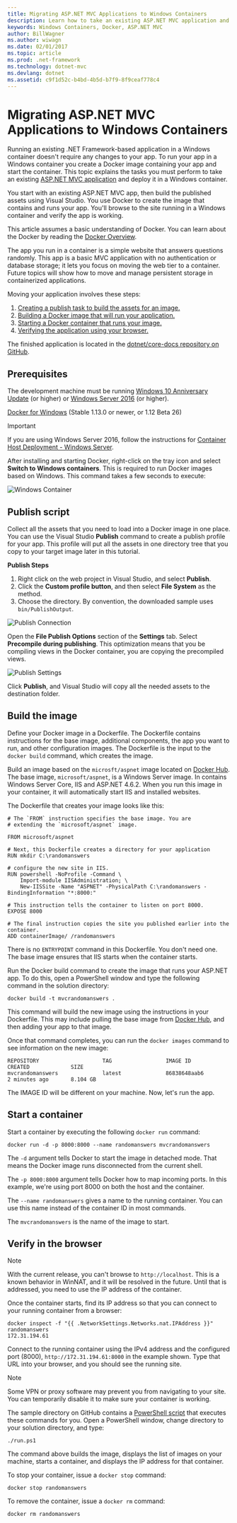 ```yaml
---
title: Migrating ASP.NET MVC Applications to Windows Containers
description: Learn how to take an existing ASP.NET MVC application and run it in a Windows Docker Container
keywords: Windows Containers, Docker, ASP.NET MVC
author: BillWagner
ms.author: wiwagn
ms.date: 02/01/2017
ms.topic: article
ms.prod: .net-framework
ms.technology: dotnet-mvc
ms.devlang: dotnet
ms.assetid: c9f1d52c-b4bd-4b5d-b7f9-8f9ceaf778c4
---
```


# Migrating ASP.NET MVC Applications to Windows Containers

Running an existing .NET Framework-based application in a Windows container doesn't require any changes to your app. To run your app in a Windows container you create a Docker image containing your app and
start the container. This topic explains
the tasks you must perform to take an existing [ASP.NET MVC application](http://www.asp.net/mvc)
and deploy it in a Windows container.

You start with an existing ASP.NET MVC app, then 
build the published assets using Visual Studio. You use Docker
to create the image that contains and runs your app. You'll browse to the site running in a Windows container and verify the app is
working.

This article assumes a basic understanding of Docker. You can learn about the Docker by reading the 
[Docker Overview](https://docs.docker.com/engine/understanding-docker/).

The app you run in a container is a simple website that
answers questions randomly. This app is a basic MVC application
with no authentication or database storage; it lets you focus
on moving the web tier to a container. Future topics will show how to
move and manage persistent storage in containerized applications.

Moving your application involves these steps:

1. [Creating a publish task to build the assets for an image.](#publish-script)
2. [Building a Docker image that will run your application.](#build-the-image)
3. [Starting a Docker container that runs your image.](#start-a-container)
4. [Verifying the application using your browser.](#verify-in-the-browser)

The finished application is located in the
[dotnet/core-docs repository on GitHub](https://github.com/dotnet/docs/tree/master/samples/framework/docker/MVCRandomAnswerGenerator).

## Prerequisites

The development machine must be running
[Windows 10 Anniversary Update](https://www.microsoft.com/en-us/software-download/windows10/) (or higher)
or [Windows Server 2016](https://www.microsoft.com/en-us/cloud-platform/windows-server) (or higher). 

[Docker for Windows](https://docs.docker.com/docker-for-windows/) (Stable 1.13.0 or newer, or 1.12 Beta 26)

> [!IMPORTANT]
> If you are using Windows Server 2016, follow the
> instructions for [Container Host Deployment - Windows Server](https://msdn.microsoft.com/virtualization/windowscontainers/deployment/deployment).

After installing and starting Docker,  right-click on the
tray icon and select **Switch to Windows containers**. This is required to run
Docker images based on Windows. This command takes a few seconds to
execute:

![Windows Container][windows-container]

## Publish script

Collect all the assets that you need to load into
a Docker image in one place. You can use the Visual Studio
**Publish** command to create a publish profile for your app. This
profile will put all the assets in one directory tree that you copy to your target image later in this tutorial.

**Publish Steps**

1. Right click on the web project in Visual Studio, and select **Publish**.
2. Click the **Custom profile button**, and then select **File System** as the method.
3. Choose the directory. By convention, the downloaded sample uses `bin/PublishOutput`.

![Publish Connection][publish-connection]

Open the **File Publish Options** section of the **Settings** tab. Select
**Precompile during publishing**. This optimization means that you be
compiling views in the Docker container, you are copying the precompiled
views.

![Publish Settings][publish-settings]

Click **Publish**, and Visual Studio will copy all the needed assets to the
destination folder. 

## Build the image

Define your Docker image in a Dockerfile. The Dockerfile contains instructions
for the base image, additional components, the app you
want to run, and other configuration images.  The Dockerfile is the input
to the `docker build` command, which creates the image.

Build an image based on the `microsft/aspnet`
image located on [Docker Hub](https://hub.docker.com/r/microsoft/aspnet/).
The base image, `microsoft/aspnet`, is a Windows Server image. In contains
Windows Server Core, IIS and ASP.NET 4.6.2. When you run this image in your container, it will
automatically start IIS and installed websites.

The Dockerfile that creates your image looks like this:

```
# The `FROM` instruction specifies the base image. You are
# extending the `microsoft/aspnet` image.

FROM microsoft/aspnet

# Next, this Dockerfile creates a directory for your application
RUN mkdir C:\randomanswers

# configure the new site in IIS.
RUN powershell -NoProfile -Command \
    Import-module IISAdministration; \
    New-IISSite -Name "ASPNET" -PhysicalPath C:\randomanswers -BindingInformation "*:8000:"

# This instruction tells the container to listen on port 8000. 
EXPOSE 8000

# The final instruction copies the site you published earlier into the container.
ADD containerImage/ /randomanswers
```

There is no `ENTRYPOINT` command in this Dockerfile. You don't need one.
The base image ensures that IIS starts when the container starts. 

Run the Docker build command to create the image that
runs your ASP.NET app. To do this, open a PowerShell
window and type the following command in the solution directory:

```
docker build -t mvcrandomanswers .
```

This command will build the new image using the instructions in your
Dockerfile. This may include pulling the base image from [Docker Hub](http://hub.docker.com),
and then adding your app to that image.

Once that command completes, you can run the `docker images` command
to see information on the new image:

```
REPOSITORY                    TAG                 IMAGE ID            CREATED             SIZE
mvcrandomanswers              latest              86838648aab6        2 minutes ago       8.104 GB
```

The IMAGE ID will be different on your machine. Now, let's run the app.

## Start a container

Start a container by executing the following `docker run` command:

```
docker run -d -p 8000:8000 --name randomanswers mvcrandomanswers
```

The `-d` argument tells Docker to start the image in detached mode. That
means the Docker image runs disconnected from the current shell.

The `-p 8000:8000` argument tells Docker how to map incoming ports. In this
example, we're using port 8000 on both the host and the container.

The `--name randomanswers` gives a name to the running container. You can use
this name instead of the container ID in most commands.

The `mvcrandomanswers` is the name of the image to start.

## Verify in the browser

> [!NOTE]
> With the current release, you can't browse to `http://localhost`.
> This is a known behavior in WinNAT, and it will
> be resolved in the future. Until that is addressed, you need to use
> the IP address of the container.

Once the container starts, find its IP address so that you
can connect to your running container from a browser:

```
docker inspect -f "{{ .NetworkSettings.Networks.nat.IPAddress }}" randomanswers
172.31.194.61
```

Connect to the running container using the IPv4 
address and the configured port (8000), `http://172.31.194.61:8000`
in the example shown. Type that URL into your browser, and you should
see the running site.

> [!NOTE]
> Some VPN or proxy software may prevent you from navigating to your site.
> You can temporarily disable it to make sure your container is working.

The sample directory on GitHub contains a 
[PowerShell script](https://github.com/dotnet/docs/tree/master/samples/framework/docker/MVCRandomAnswerGenerator/run.ps1)
that executes these commands for you. Open a PowerShell window, change directory to
your solution directory, and type:

```
./run.ps1
```

The command above builds the image, displays the list of images on your machine, starts
a container, and displays the IP address for that container. 

To stop your container, issue a `docker
stop` command:

```
docker stop randomanswers
```

To remove the container, issue a `docker rm` command:

```
docker rm randomanswers
```

[windows-container]: media/aspnetmvc/SwitchContainer.png "Switch to Windows Container"
[publish-connection]: media/aspnetmvc/PublishConnection.png "Publish to File System"
[publish-settings]: media/aspnetmvc/PublishSettings.png "Publish Settings"
